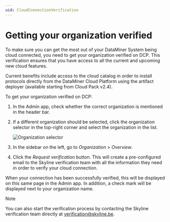 ```yaml
---
uid: CloudConnectionVerification
---
```


# Getting your organization verified

To make sure you can get the most out of your DataMiner System being cloud connected, you need to get your organization verified on DCP. This verification ensures that you have access to all the current and upcoming new cloud features.

Current benefits include access to the cloud catalog in order to install protocols directly from the DataMiner Cloud Platform using the artifact deployer (available starting from Cloud Pack v2.4).

To get your organization verified on DCP:

1. In the Admin app, check whether the correct organization is mentioned in the header bar.

1. If a different organization should be selected, click the organization selector in the top-right corner and select the organization in the list.

   ![Organization selector](~/user-guide/images/CloudAdmin_Selector.png)

1. In the sidebar on the left, go to *Organization* > *Overview*.

1. Click the *Request verification* button. This will create a pre-configured email to the Skyline verification team with all the information they need in order to verify your cloud connection.

When your connection has been successfully verified, this will be displayed on this same page in the Admin app. In addition, a check mark will be displayed next to your organization name.

> [!NOTE]
> You can also start the verification process by contacting the Skyline verification team directly at [verification@skyline.be](mailto:verification@skyline.be).
